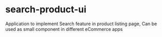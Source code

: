 # search-product-ui
Application to implement Search feature in product listing page, Can be used as small component in different eCommerce apps
